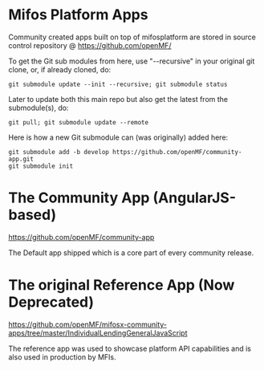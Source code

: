 Mifos Platform Apps
======

Community created apps built on top of mifosplatform are stored in source control repository @ https://github.com/openMF/

To get the Git sub modules from here, use "--recursive" in your original git clone, or, if already cloned, do:

    git submodule update --init --recursive; git submodule status

Later to update both this main repo but also get the latest from the submodule(s), do:

    git pull; git submodule update --remote

Here is how a new Git submodule can (was originally) added here:

    git submodule add -b develop https://github.com/openMF/community-app.git
    git submodule init


The Community App (AngularJS-based)
===============
https://github.com/openMF/community-app

The Default app shipped which is a core part of every community release.

The original Reference App (Now Deprecated)
===============

https://github.com/openMF/mifosx-community-apps/tree/master/IndividualLendingGeneralJavaScript

The reference app was used to showcase platform API capabilities and is also used in production by MFIs.
